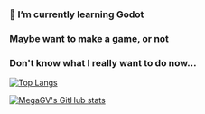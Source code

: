 ### 🌱 I’m currently learning Godot
### Maybe want to make a game, or not
### Don't know what I really want to do now...

<!--
**MegaGV/MegaGV** is a ✨ _special_ ✨ repository because its `README.md` (this file) appears on your GitHub profile.

Here are some ideas to get you started:

- 🔭 I’m currently working on ...
- 🌱 I’m currently learning ...
- 👯 I’m looking to collaborate on ...
- 🤔 I’m looking for help with ...
- 💬 Ask me about ...
- 📫 How to reach me: ...
- 😄 Pronouns: ...
- ⚡ Fun fact: ...
-->

[![Top Langs](https://github-readme-stats.vercel.app/api/top-langs/?username=MegaGV)](https://github.com/anuraghazra/github-readme-stats)

[![MegaGV's GitHub stats](https://github-readme-stats.vercel.app/api?username=MegaGV)](https://github.com/anuraghazra/github-readme-stats)
